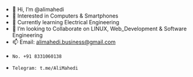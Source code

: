 - 👋 Hi, I’m @alimahedi
- 👀 Interested in Computers & Smartphones
- 🌱 Currently learning Electrical Engineering
- 💞️ I’m looking to Collaborate on LINUX, Web_Development & Software Engineering
- 📫 Email: alimahedi.business@gmail.com
-     No. +91 8331060138 
-     Telegram: t.me/AliMahedi
